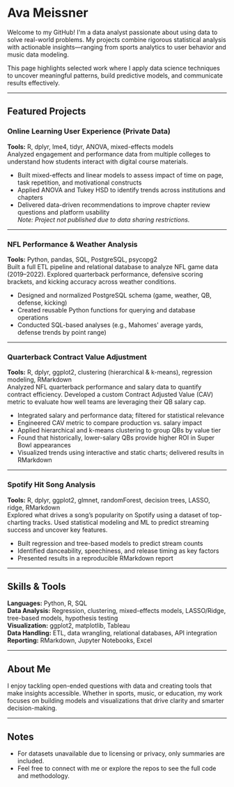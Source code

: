 # Ava Meissner

Welcome to my GitHub! I'm a data analyst passionate about using data to solve real-world problems. My projects combine rigorous statistical analysis with actionable insights—ranging from sports analytics to user behavior and music data modeling.

This page highlights selected work where I apply data science techniques to uncover meaningful patterns, build predictive models, and communicate results effectively.

---

## Featured Projects


### Online Learning User Experience (Private Data)  
**Tools:** R, dplyr, lme4, tidyr, ANOVA, mixed-effects models  
Analyzed engagement and performance data from multiple colleges to understand how students interact with digital course materials.

- Built mixed-effects and linear models to assess impact of time on page, task repetition, and motivational constructs  
- Applied ANOVA and Tukey HSD to identify trends across institutions and chapters  
- Delivered data-driven recommendations to improve chapter review questions and platform usability  
*Note: Project not published due to data sharing restrictions.*

---

### NFL Performance & Weather Analysis  
**Tools:** Python, pandas, SQL, PostgreSQL, psycopg2  
Built a full ETL pipeline and relational database to analyze NFL game data (2019–2022). Explored quarterback performance, defensive scoring brackets, and kicking accuracy across weather conditions.

- Designed and normalized PostgreSQL schema (game, weather, QB, defense, kicking)  
- Created reusable Python functions for querying and database operations  
- Conducted SQL-based analyses (e.g., Mahomes' average yards, defense trends by point range)

---

### Quarterback Contract Value Adjustment  
**Tools:** R, dplyr, ggplot2, clustering (hierarchical & k-means), regression modeling, RMarkdown  
Analyzed NFL quarterback performance and salary data to quantify contract efficiency. Developed a custom Contract Adjusted Value (CAV) metric to evaluate how well teams are leveraging their QB salary cap.

- Integrated salary and performance data; filtered for statistical relevance  
- Engineered CAV metric to compare production vs. salary impact  
- Applied hierarchical and k-means clustering to group QBs by value tier  
- Found that historically, lower-salary QBs provide higher ROI in Super Bowl appearances  
- Visualized trends using interactive and static charts; delivered results in RMarkdown

---

### Spotify Hit Song Analysis  
**Tools:** R, dplyr, ggplot2, glmnet, randomForest, decision trees, LASSO, ridge, RMarkdown  
Explored what drives a song’s popularity on Spotify using a dataset of top-charting tracks. Used statistical modeling and ML to predict streaming success and uncover key features.

- Built regression and tree-based models to predict stream counts  
- Identified danceability, speechiness, and release timing as key factors  
- Presented results in a reproducible RMarkdown report  

---

## Skills & Tools

**Languages:** Python, R, SQL  
**Data Analysis:** Regression, clustering, mixed-effects models, LASSO/Ridge, tree-based models, hypothesis testing  
**Visualization:** ggplot2, matplotlib, Tableau  
**Data Handling:** ETL, data wrangling, relational databases, API integration  
**Reporting:** RMarkdown, Jupyter Notebooks, Excel

---

## About Me

I enjoy tackling open-ended questions with data and creating tools that make insights accessible. Whether in sports, music, or education, my work focuses on building models and visualizations that drive clarity and smarter decision-making.

---

## Notes

- For datasets unavailable due to licensing or privacy, only summaries are included.  
- Feel free to connect with me or explore the repos to see the full code and methodology.


